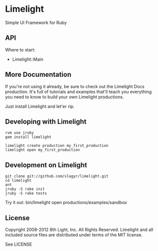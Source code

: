 # Limelight

Simple UI Framework for Ruby

## API

Where to start:

* Limelight::Main

## More Documentation

If you're not using it already, be sure to check out the Limelight Docs production.  It's full of tutorials and examples
that'll teach you everything you need to know to build your own Limelight productions.

Just install Limelight and let'er rip.

## Developing with Limelight
    rvm use jruby
    gem install limelight

    limelight create production my_first_production
    limelight open my_first_production

## Development on Limelight
    git clone git://github.com/slagyr/limelight.git
    cd limelight
    ant
    jruby -S rake init
    jruby -S rake tests

Try it out:
    bin/limelight open productions/examples/sandbox

## License

Copyright 2008-2012 8th Light, Inc. All Rights Reserved.
Limelight and all included source files are distributed under terms of the MIT license.

See LICENSE